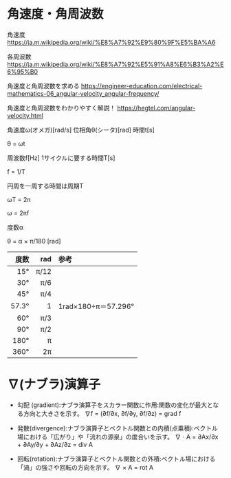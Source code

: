 # 角速度・角周波数

角速度
https://ja.m.wikipedia.org/wiki/%E8%A7%92%E9%80%9F%E5%BA%A6

各周波数
https://ja.m.wikipedia.org/wiki/%E8%A7%92%E5%91%A8%E6%B3%A2%E6%95%B0

角速度と角周波数を求める
https://engineer-education.com/electrical-mathematics-06_angular-velocity_angular-frequency/

角速度と角周波数をわかりやすく解説！
https://hegtel.com/angular-velocity.html



角速度ω(オメガ)[rad/s]
位相角θ(シータ)[rad]
時間t[s]

θ = ωt

周波数f[Hz]
1サイクルに要する時間T[s]

f = 1/T

円周を一周する時間は周期T

ωT = 2π

ω = 2πf


度数α

θ = α × π/180 [rad]

|度数|rad|参考|
| --:|--:|:--|
| 15°|π/12|
| 30°|π/6|
| 45°|π/4|
|57.3°|1|1rad×180÷π＝57.296°|
| 60°|π/3|
| 90°|π/2|
|180°|π|
|360°|2π|

# ∇(ナブラ)演算子
- 勾配 (gradient):ナブラ演算子をスカラー関数に作用:関数の変化が最大となる方向と大きさを示す。
∇f = (∂f/∂x, ∂f/∂y, ∂f/∂z) = grad f

- 発散(divergence):ナブラ演算子とベクトル関数との内積(点乗積):ベクトル場における「広がり」や「流れの源泉」の度合いを示す。
∇ ⋅ A = ∂Ax/∂x + ∂Ay/∂y + ∂Az/∂z = div A

- 回転(rotation):ナブラ演算子とベクトル関数との外積:ベクトル場における「渦」の強さや回転の方向を示す。
∇ × A = rot A﻿



